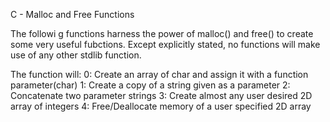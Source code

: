 C - Malloc and Free Functions

The followi g functions harness the power of malloc() and free() to create some
very useful fubctions.
Except explicitly stated, no functions will make use of any other stdlib
function.

The function will:
0: Create an array of char and assign it with a function parameter(char)
1: Create a copy of a string given as a parameter
2: Concatenate two parameter strings
3: Create almost any user desired 2D array of integers
4: Free/Deallocate memory of a user specified 2D array